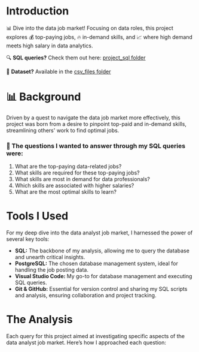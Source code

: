 # Introduction
📊 Dive into the data job market! Focusing on data roles, this project explores 💰 top-paying jobs, 🔥 in-demand skills, and 📈 where high demand meets high salary in data analytics.

🔍 **SQL queries?** Check them out here: [project_sql folder](/project_sql/)

📁 **Dataset?** Available in the [csv_files folder](/csv_files/)

# 📊 Background

Driven by a quest to navigate the data job market more effectively, this project was born from a desire to pinpoint top-paid and in-demand skills, streamlining others' work to find optimal jobs.

### 📌 The questions I wanted to answer through my SQL queries were:
1. What are the top-paying data-related jobs?
2. What skills are required for these top-paying jobs?
3. What skills are most in demand for data professionals?
4. Which skills are associated with higher salaries?
5. What are the most optimal skills to learn?

# Tools I Used
For my deep dive into the data analyst job market, I harnessed the power of several key tools:

- **SQL:** The backbone of my analysis, allowing me to query the database and unearth critical insights.
- **PostgreSQL:** The chosen database management system, ideal for handling the job posting data.
- **Visual Studio Code:** My go-to for database management and executing SQL queries.
- **Git & GitHub:** Essential for version control and sharing my SQL scripts and analysis, ensuring collaboration and project tracking.

# The Analysis
Each query for this project aimed at investigating specific aspects of the data analyst job market. Here’s how I approached each question:
